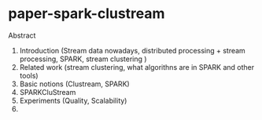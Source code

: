 # paper-spark-clustream

Abstract
1. Introduction (Stream data nowadays, distributed processing + stream processing, SPARK, stream clustering )
2. Related work (stream clustering, what algorithns are in SPARK and other tools)
3. Basic notions (Clustream, SPARK)
4. SPARKCluStream 
5. Experiments (Quality, Scalability)
6. 
